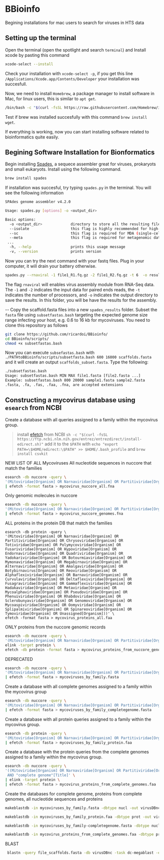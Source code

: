 # BBioinfo
Begining installations for mac users to search for viruses in HTS data

## Setting up the terminal
Open the terminal (open the spotlight and search `terminal`) and Install xcode by pasting this command 
```bash
xcode-select --install
```
Check your installation with `xcode-select -p`, if you get this line `/Applications/Xcode.app/Contents/Developer` your installation was succesfull.

Now, we need to install `Homebrew`, a package manager to install software in Mac, for linux users, this is similar to `apt get`.  
```bash
/bin/bash -c "$(curl -fsSL https://raw.githubusercontent.com/Homebrew/install/HEAD/install.sh)"
```
Test if brew was installed succesfully with this command `brew install wget`. 

If everything is working, now you can start installing software related to bioinformatics quite easily.

## Begining Software Installation for Bionformatics
Begin installing [Spades](http://ablab.github.io/spades/), a sequece assembler great for viruses, prokaryots and small eukaryots. 
Install using the following command.
```bash
brew install spades
```
If installation was succesful, try typing `spades.py` in the terminal.
You will see the following information 
```bash
SPAdes genome assembler v4.2.0

Usage: spades.py [options] -o <output_dir>

Basic options:
  -o <output_dir>             directory to store all the resulting files (required)
  --isolate                   this flag is highly recommended for high-coverage isolate and multi-cell data
  --sc                        this flag is required for MDA (single-cell) data
  --meta                      this flag is required for metagenomic data
 ...
  -h, --help                  prints this usage message
  -v, --version               prints version
```

Now you can try the next command with your fastq files. Plug in your computer, it will drain your battery otherwise.
```bash
spades.py --rnaviral -1 file1_R1.fq.gz -2 file1_R2.fq.gz -t 6  -o results_out
```
The flag `rnaviral` will enables virus assembly module from RNA-Seq data. The `-1` and `-2` indicates the input data for paired ends reads, the `-t` indicates the number of processors, and `-o` indicates the output directory to save the results. In this folder, you will be have the results for the assembly.

--
Copy the scaffold.fasta files into a new `spades_results` folder. Subset the `fasta` file using `subsetfastas.bash` targeting the expected genome size range infecting your host, e.g. 0.6 to 16 kb for mycoviruses.
You need to clone this repository as follows
```bash
git clone https://github.com/ricardoi/BBioinfo/
cd BBioinfo/scripts/
chmod +x subsetfastas.bash
```
Now you can execute `subsefastas.bash` with `./PATHtoBBioinfo/scripts/subsetfasta.bash 600 16000 scaffolds.fasta` and it will create an output `scaffolds_subset.fasta`.
Type the following:
```bash
./subsetfastas.bash
Usage: subsetfastas.bash MIN MAX file1.fasta [file2.fasta ...]
Example: subsetfastas.bash 800 20000 sample1.fasta sample2.fasta
.fasta, .fa, .fas, .faa, .fna, are accepted extensions
```

## Constructing a mycovirus database using `esearch` from NCBI
Create a database with all queries assigned to a family within the mycovirus group.
> install [efetch](https://www.ncbi.nlm.nih.gov/books/NBK179288/) from NCBI `sh -c "$(curl -fsSL https://ftp.ncbi.nlm.nih.gov/entrez/entrezdirect/install-edirect.sh)"` add it to the `$PATH` with `echo "export PATH=\$HOME/edirect:\$PATH" >> $HOME/.bash_profile`
and `brew install csvkit`


NEW LIST OF ALL Mycoviruses
All nucleotide sequences in nuccore that match the families
```bash
esearch -db nuccore -query \
'(Mitoviridae[Organism] OR Narnaviridae[Organism] OR Partitiviridae[Organism] OR Chrysoviridae[Organism] OR Totiviridae[Organism] OR Polymycoviridae[Organism] OR Fusariviridae[Organism] OR Hypoviridae[Organism] OR Endornaviridae[Organism] OR Quadriviridae[Organism] OR Yadokariviridae[Organism] OR Botourmiaviridae[Organism] OR Mymonaviridae[Organism] OR Megabirnaviridae[Organism] OR Alternaviridae[Organism] OR Amalgaviridae[Organism] OR Botybirnavirus[Organism] OR Reoviridae[Organism] OR Alphaflexiviridae[Organism] OR Barnaviridae[Organism] OR Curvulaviridae[Organism] OR Deltaflexiviridae[Organism] OR Fusagraviridae[Organism] OR Gammaflexiviridae[Organism] OR Hadakaviridae[Organism] OR Metaviridae[Organism] OR Mycoalphaviridae[Organism] OR Pseudoviridae[Organism] OR Phenuiviridae[Organism] OR Rhabdoviridae[Organism] OR Sclerobunyaviridae[Organism] OR Genomoviridae[Organism] OR Mycoaspiviridae[Organism] OR Oomyviridae[Organism] OR Splipalmiviridae[Organism] OR Spinareoviridae[Organism] OR Tymoviridae[Organism] OR Unassigned[Organism]))' \
| efetch -format fasta > mycovirus_nuccore_all.fna
```
Only genomic molecules in nuccore
```bash
esearch -db nuccore -query \
'(Mitoviridae[Organism] OR Narnaviridae[Organism] OR Partitiviridae[Organism] OR Chrysoviridae[Organism] OR Totiviridae[Organism] OR Polymycoviridae[Organism] OR Fusariviridae[Organism] OR Hypoviridae[Organism] OR Endornaviridae[Organism] OR Quadriviridae[Organism] OR Yadokariviridae[Organism] OR Botourmiaviridae[Organism] OR Mymonaviridae[Organism] OR Megabirnaviridae[Organism] OR Alternaviridae[Organism] OR Amalgaviridae[Organism] OR Botybirnavirus[Organism] OR Reoviridae[Organism] OR Alphaflexiviridae[Organism] OR Barnaviridae[Organism] OR Curvulaviridae[Organism] OR Deltaflexiviridae[Organism] OR Fusagraviridae[Organism] OR Gammaflexiviridae[Organism] OR Hadakaviridae[Organism] OR Metaviridae[Organism] OR Mycoalphaviridae[Organism] OR Pseudoviridae[Organism] OR Phenuiviridae[Organism] OR Rhabdoviridae[Organism] OR Sclerobunyaviridae[Organism] OR Genomoviridae[Organism] OR Mycoaspiviridae[Organism] OR Oomyviridae[Organism] OR Splipalmiviridae[Organism] OR Spinareoviridae[Organism] OR Tymoviridae[Organism] OR Unassigned[Organism]) AND (complete genome[Title])' \
| efetch -format fasta > mycovirus_nuccore_genomes.fna
```
ALL proteins in the protein DB that match the families
```
esearch -db protein -query \
'(Mitoviridae[Organism] OR Narnaviridae[Organism] OR Partitiviridae[Organism] OR Chrysoviridae[Organism] OR Totiviridae[Organism] OR Polymycoviridae[Organism] OR Fusariviridae[Organism] OR Hypoviridae[Organism] OR Endornaviridae[Organism] OR Quadriviridae[Organism] OR Yadokariviridae[Organism] OR Botourmiaviridae[Organism] OR Mymonaviridae[Organism] OR Megabirnaviridae[Organism] OR Alternaviridae[Organism] OR Amalgaviridae[Organism] OR Botybirnavirus[Organism] OR Reoviridae[Organism] OR Alphaflexiviridae[Organism] OR Barnaviridae[Organism] OR Curvulaviridae[Organism] OR Deltaflexiviridae[Organism] OR Fusagraviridae[Organism] OR Gammaflexiviridae[Organism] OR Hadakaviridae[Organism] OR Metaviridae[Organism] OR Mycoalphaviridae[Organism] OR Pseudoviridae[Organism] OR Phenuiviridae[Organism] OR Rhabdoviridae[Organism] OR Sclerobunyaviridae[Organism] OR Genomoviridae[Organism] OR Mycoaspiviridae[Organism] OR Oomyviridae[Organism] OR Splipalmiviridae[Organism] OR Spinareoviridae[Organism] OR Tymoviridae[Organism] OR Unassigned[Organism]))' \
efetch -format fasta > mycovirus_proteins_all.faa
```
ONLY proteins from the nuccore genomic records
```bash
esearch -db nuccore -query \
'(Mitoviridae[Organism] OR Narnaviridae[Organism] OR Partitiviridae[Organism] OR Chrysoviridae[Organism] OR Totiviridae[Organism] OR Polymycoviridae[Organism] OR Fusariviridae[Organism] OR Hypoviridae[Organism] OR Endornaviridae[Organism] OR Quadriviridae[Organism] OR Yadokariviridae[Organism] OR Botourmiaviridae[Organism] OR Mymonaviridae[Organism] OR Megabirnaviridae[Organism] OR Alternaviridae[Organism] OR Amalgaviridae[Organism] OR Botybirnavirus[Organism] OR Reoviridae[Organism] OR Alphaflexiviridae[Organism] OR Barnaviridae[Organism] OR Curvulaviridae[Organism] OR Deltaflexiviridae[Organism] OR Fusagraviridae[Organism] OR Gammaflexiviridae[Organism] OR Hadakaviridae[Organism] OR Metaviridae[Organism] OR Mycoalphaviridae[Organism] OR Pseudoviridae[Organism] OR Phenuiviridae[Organism] OR Rhabdoviridae[Organism] OR Sclerobunyaviridae[Organism] OR Genomoviridae[Organism] OR Mycoaspiviridae[Organism] OR Oomyviridae[Organism] OR Splipalmiviridae[Organism] OR Spinareoviridae[Organism] OR Tymoviridae[Organism] OR Unassigned[Organism]))' \
elink -target protein \
efetch -db protein -format fasta > mycovirus_proteins_from_nuccore_genomes.faa
```

DEPRECATED
```bash
esearch -db nuccore -query \
'(Mitoviridae[Organism] OR Narnaviridae[Organism] OR Partitiviridae[Organism] OR Chrysoviridae[Organism] OR Totiviridae[Organism] OR Polymycoviridae[Organism] OR Fusariviridae[Organism] OR Hypoviridae[Organism] OR Endornaviridae[Organism] OR Quadriviridae[Organism] OR Yadokariviridae[Organism] OR Botourmiaviridae[Organism] OR Mymonaviridae[ORGANISM] OR Megabirnaviridae[Organism] OR Alternaviridae[Organism])' \
| efetch -format fasta > mycoviruses_by_family.fasta
```
Create a database with all complete genomes assigned to a family within the mycovirus group
```bash
esearch -db nuccore -query \
'(Mitoviridae[Organism] OR Narnaviridae[Organism] OR Partitiviridae[Organism] OR Chrysoviridae[Organism] OR Totiviridae[Organism] OR Polymycoviridae[Organism] OR Fusariviridae[Organism] OR Hypoviridae[Organism] OR Endornaviridae[Organism] OR Quadriviridae[Organism] OR Yadokariviridae[Organism] OR Botourmiaviridae[Organism] OR Mymonaviridae[ORGANISM] OR Megabirnaviridae[Organism] OR Alternaviridae[Organism] AND (complete genome[Title]))' \
| efetch -format fasta > mycoviruses_by_family_completegenome.fasta
```
Create a database with all protein queries assigned to a family within the mycovirus group.
```bash
esearch -db protein -query \
'(Mitoviridae[Organism] OR Narnaviridae[Organism] OR Partitiviridae[Organism] OR Chrysoviridae[Organism] OR Totiviridae[Organism] OR Polymycoviridae[Organism] OR Fusariviridae[Organism] OR Hypoviridae[Organism] OR Endornaviridae[Organism] OR Quadriviridae[Organism] OR Yadokariviridae[Organism] OR Botourmiaviridae[Organism] OR Mymonaviridae[ORGANISM] OR Megabirnaviridae[Organism] OR Alternaviridae[Organism])' \
| efetch -format fasta > mycoviruses_by_family_protein.faa
```
Create a database with the protein queries from the complete genomes assigned to a family within the mycovirus group.
```bash
esearch -db nuccore -query \
'((Mitoviridae[Organism] OR Narnaviridae[Organism] OR Partitiviridae[Organism] OR Chrysoviridae[Organism] OR Totiviridae[Organism] OR Polymycoviridae[Organism] OR Fusariviridae[Organism] OR Hypoviridae[Organism] OR Endornaviridae[Organism] OR Quadriviridae[Organism] OR Yadokariviridae[Organism] OR Botourmiaviridae[Organism] OR Mymonaviridae[Organism] OR Megabirnaviridae[Organism] OR Alternaviridae[Organism])) 
 AND "complete genome"[Title]' \
| elink -target protein \
| efetch -format fasta > mycovirus_proteins_from_complete_genomes.faa
```


Create the databases for complete genome, proteins from complete genomes, all nucleotide sequences and proteins
```bash
makeblastdb -in mycoviruses_by_family.fasta -dbtype nucl -out virusDBnc -parse_seqids -hash_index -title "Mycoviruses (nucl)"

makeblastdb -in mycoviruses_by_family_protein.faa -dbtype prot -out virusDBaa -parse_seqids -hash_index -title "Mycoviruses (aa)"

makeblastdb -in mycoviruses_by_family-completegenome.fasta -dbtype nucl -out virusDBgeno -parse_seqids -hash_index -title "Mycoviruses (geno)"

makeblastdb -in mycovirus_proteins_from_complete_genomes.faa -dbtype prot -out virusDBprot -parse_seqids -hash_index -title "Mycoviruses (prot)"
```

BLAST
```bash
 blastn -query file_scaffolds.fasta -db virusDBnc -task dc-megablast -evalue 1e-5 -max_target_seqs 5 -num_threads 6 -outfmt '6 qseqid sseqid pident length qcovs evalue bitscore staxids sscinames scomnames sskingdoms stitle' -out file_blastn_res.tsv"
```










